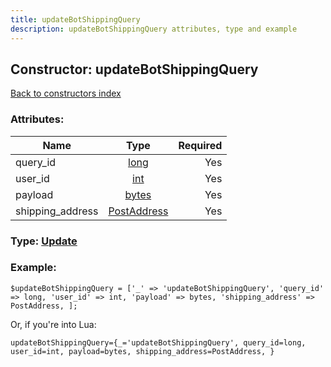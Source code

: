 ```yaml
---
title: updateBotShippingQuery
description: updateBotShippingQuery attributes, type and example
---
```

## Constructor: updateBotShippingQuery  
[Back to constructors index](index.md)



### Attributes:

| Name     |    Type       | Required |
|----------|:-------------:|---------:|
|query\_id|[long](../types/long.md) | Yes|
|user\_id|[int](../types/int.md) | Yes|
|payload|[bytes](../types/bytes.md) | Yes|
|shipping\_address|[PostAddress](../types/PostAddress.md) | Yes|



### Type: [Update](../types/Update.md)


### Example:

```
$updateBotShippingQuery = ['_' => 'updateBotShippingQuery', 'query_id' => long, 'user_id' => int, 'payload' => bytes, 'shipping_address' => PostAddress, ];
```  

Or, if you're into Lua:  


```
updateBotShippingQuery={_='updateBotShippingQuery', query_id=long, user_id=int, payload=bytes, shipping_address=PostAddress, }

```


